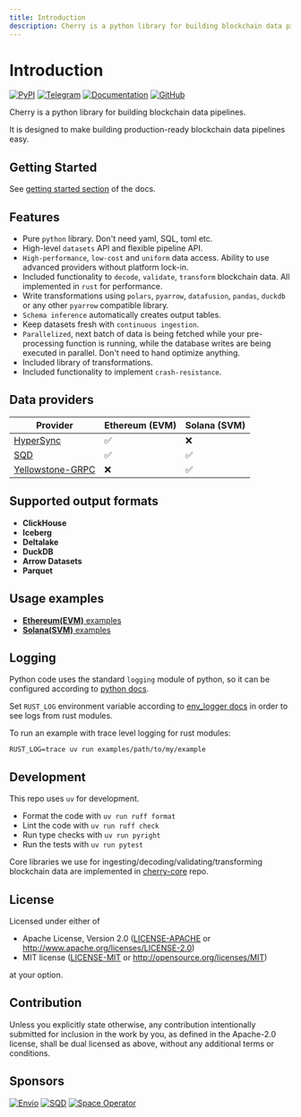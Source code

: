 ```yaml
---
title: Introduction
description: Cherry is a python library for building blockchain data pipelines.
---
```


# Introduction 

[![PyPI](https://img.shields.io/badge/PyPI-lightgreen?style=for-the-badge&logo=pypi&labelColor=white)](https://pypi.org/project/cherry-etl/)
[![Telegram](https://img.shields.io/badge/Telegram-darkgray?style=for-the-badge&logo=telegram)](https://t.me/cherry_etl)
[![Documentation](https://img.shields.io/badge/documentation-blue?style=for-the-badge&logo=readthedocs)](https://steelcake.github.io/cherry-docs/)
[![GitHub](https://img.shields.io/badge/github-black?style=for-the-badge&logo=github)](https://github.com/steelcake/cherry)

Cherry is a python library for building blockchain data pipelines.

It is designed to make building production-ready blockchain data pipelines easy.

## Getting Started

See [getting started section](https://steelcake.github.io/cherry-docs/getting_started.html) of the docs.

## Features

- Pure `python` library. Don't need yaml, SQL, toml etc. 
- High-level `datasets` API and flexible pipeline API.
- `High-performance`, `low-cost` and `uniform` data access. Ability to use advanced providers without platform lock-in.
- Included functionality to `decode`, `validate`, `transform` blockchain data. All implemented in `rust` for performance. 
- Write transformations using `polars`, `pyarrow`, `datafusion`, `pandas`, `duckdb` or any other `pyarrow` compatible library.
- `Schema inference` automatically creates output tables. 
- Keep datasets fresh with `continuous ingestion`.
- `Parallelized`, next batch of data is being fetched while your pre-processing function is running, while the database writes are being executed in parallel. Don't need to hand optimize anything.
- Included library of transformations.
- Included functionality to implement `crash-resistance`.

## Data providers

| Provider            | Ethereum (EVM) | Solana (SVM)  |
|---------------------|----------------|---------------|
| [HyperSync](https://docs.envio.dev/docs/HyperSync/overview) | ✅ | ❌ |
| [SQD](https://docs.sqd.ai/)             | ✅ | ✅ |
| [Yellowstone-GRPC](https://github.com/rpcpool/yellowstone-grpc) | ❌ | ✅ |

## Supported output formats

- **ClickHouse**
- **Iceberg**
- **Deltalake**
- **DuckDB**
- **Arrow Datasets**
- **Parquet**

## Usage examples

- [**Ethereum(EVM)** examples](examples/eth)
- [**Solana(SVM)** examples](examples/solana)

## Logging

Python code uses the standard `logging` module of python, so it can be configured according to [python docs](https://docs.python.org/3/library/logging.html).

Set `RUST_LOG` environment variable according to [env_logger docs](https://docs.rs/env_logger/latest/env_logger/#enabling-logging) in order to see logs from rust modules.

To run an example with trace level logging for rust modules:
```
RUST_LOG=trace uv run examples/path/to/my/example
```

## Development

This repo uses `uv` for development.

- Format the code with `uv run ruff format`
- Lint the code with `uv run ruff check`
- Run type checks with `uv run pyright`
- Run the tests with `uv run pytest`

Core libraries we use for ingesting/decoding/validating/transforming blockchain data are implemented in [cherry-core](https://github.com/steelcake/cherry-core) repo.

## License

Licensed under either of

 * Apache License, Version 2.0
   ([LICENSE-APACHE](LICENSE-APACHE) or http://www.apache.org/licenses/LICENSE-2.0)
 * MIT license
   ([LICENSE-MIT](LICENSE-MIT) or http://opensource.org/licenses/MIT)

at your option.

## Contribution

Unless you explicitly state otherwise, any contribution intentionally submitted
for inclusion in the work by you, as defined in the Apache-2.0 license, shall be
dual licensed as above, without any additional terms or conditions.

## Sponsors

[![Envio](https://steelcake.com/envio-logo.png)](https://envio.dev)
[![SQD](https://steelcake.com/sqd-logo.png)](https://sqd.ai)
[![Space Operator](https://steelcake.com/space-operator-logo.webp)](https://linktr.ee/spaceoperator)



